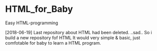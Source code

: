 # HTML_for_Baby
Easy HTML-programming

[2018-06-19]
Last repository about HTML had been deleted.
..sad..
So i build a new repository fof HTML
It would very simple & basic, just comfotable for baby to learn a HTML program.
